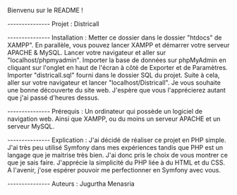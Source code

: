 Bienvenu sur le README !

--------------- Projet :
Districall

--------------- Installation :
Metter ce dossier dans le dossier "htdocs" de XAMPP".
En parallèle, vous pouvez lancer XAMPP et démarrer votre serveur APACHE & MySQL.
Lancer votre navigateur et aller sur "localhost/phpmyadmin".
Importer la base de données sur phpMyAdmin en cliquant sur l'onglet en haut de l'écran à côté de Exporter et de Paramètres.
Importer "districall.sql" fourni dans le dossier SQL du projet.
Suite à cela, aller sur votre navigateur et lancer "localhost/Districall".
Je vous souhaite une bonne découverte du site web. J'espère que vous l'apprécierez autant que j'ai passé d'heures dessus.


--------------- Prérequis :
Un ordinateur qui possède un logiciel de navigation web. Ainsi que XAMPP, ou du moins un serveur APACHE et un serveur MySQL.

--------------- Explication :
J'ai décidé de réaliser ce projet en PHP simple. J'ai très peu utilisé Symfony dans mes expériences tandis que PHP est un langage que je maitrise très bien. J'ai donc pris le choix de vous montrer ce que je sais faire. J'apprécie la simplicité du PHP liée à du HTML et du CSS. A l'avenir, j'ose espérer pouvoir me perfectionner en Symfony avec vous.

--------------- Auteurs :
Jugurtha Menasria
